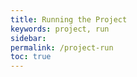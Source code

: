 ```yaml
---
title: Running the Project
keywords: project, run
sidebar:
permalink: /project-run
toc: true
---
```

